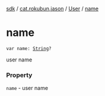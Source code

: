 [sdk](../../index.md) / [cat.rokubun.jason](../index.md) / [User](index.md) / [name](./name.md)

# name

`var name: `[`String`](https://kotlinlang.org/api/latest/jvm/stdlib/kotlin/-string/index.html)`?`

user name

### Property

`name` - user name